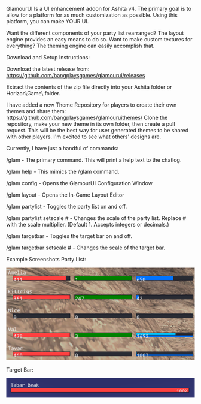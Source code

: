 GlamourUI Is a UI enhancement addon for Ashita v4.  The primary goal is to allow for a platform for as much customization as possible.  Using this platform, you can make YOUR UI.


Want the different components of your party list rearranged?  The layout engine provides an easy means to do so.  Want to make custom textures for everything?  The theming engine can easily accomplish that.


Download and Setup Instructions:

Download the latest release from:  https://github.com/bangplaysgames/glamourui/releases

Extract the contents of the zip file directly into your Ashita folder or Horizon\Game\ folder.


I have added a new Theme Repository for players to create their own themes and share them:  https://github.com/bangplaysgames/glamouruithemes/
Clone the repository, make your new theme in its own folder, then create a pull request.  This will be the best way for user generated themes to be shared with other players.  I'm excited to see what others' designs are.


Currently, I have just a handful of commands:

/glam - The primary command.  This will print a help text to the chatlog.

/glam help - This mimics the /glam command.

/glam config - Opens the GlamourUI Configuration Window

/glam layout - Opens the In-Game Layout Editor

/glam partylist - Toggles the party list on and off.

/glam partylist setscale # - Changes the scale of the party list.  Replace # with the scale multiplier.  (Default 1.  Accepts integers or decimals.)

/glam targetbar - Toggles the target bar on and off.

/glam targetbar setscale # - Changes the scale of the target bar.


Example Screenshots
Party List:

![alt text](https://github.com/bangplaysgames/images/blob/main/GlamourUI/PartyList.png?raw=true)


Target Bar:

![alt text](https://github.com/bangplaysgames/images/blob/main/GlamourUI/target%20bar.png?raw=true)
